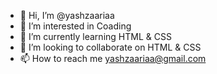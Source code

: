 - 👋 Hi, I’m @yashzaariaa
- 👀 I’m interested in Coading
- 🌱 I’m currently learning HTML & CSS
- 💞️ I’m looking to collaborate on HTML & CSS 
- 📫 How to reach me yashzaariaa@gmail.com

<!---
yashzaariaa/yashzaariaa is a ✨ special ✨ repository because its `README.md` (this file) appears on your GitHub profile.
You can click the Preview link to take a look at your changes.
--->
